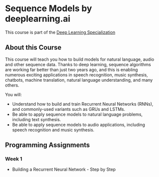 # Sequence Models by deeplearning.ai

This course is part of the [Deep Learning Specialization](https://www.coursera.org/specializations/deep-learning)

## About this Course

This course will teach you how to build models for natural language, audio and other sequence data. Thanks to deep learning, sequence algorithms are working far better than just two years ago, and this is enabling numerous exciting applications in speech recognition, music synthesis, chatbots, machine translation, natural language understanding, and many others.

You will:

- Understand how to build and train Recurrent Neural Networks (RNNs), and commonly-used variants such as GRUs and LSTMs.
- Be able to apply sequence models to natural language problems, including text synthesis.
- Be able to apply sequence models to audio applications, including speech recognition and music synthesis.

## Programming Assignments

### Week 1

- Building a Recurrent Neural Network - Step by Step